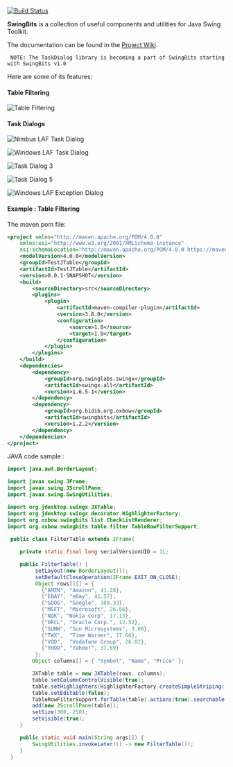 [![Build Status](https://travis-ci.org/eugener/oxbow.svg?branch=master)](https://travis-ci.org/eugener/oxbow)


**SwingBits** is a collection of useful components and utilities for Java Swing Toolkit. 

The documentation can be found in the [Project Wiki](https://github.com/eugener/oxbow/wiki/_pages).   

```
 NOTE: The TaskDialog library is becoming a part of SwingBits starting with SwingBits v1.0 
```

Here are some of its features:
   
#### Table Filtering

![Table Filtering](https://github.com/eugener/oxbow/wiki/images/TableFiltering-seach-actions.png)

#### Task Dialogs    

![Nimbus LAF Task Dialog](https://github.com/eugener/oxbow/wiki/images/TaskDialog-error-metal.png)

![Windows LAF Task Dialog](https://github.com/eugener/oxbow/wiki/images/TaskDialog-error-win.png)

![Task Dialog 3](https://github.com/eugener/oxbow/wiki/images/TaskDialog-error-mac.png)

![Task Dialog 5](https://github.com/eugener/oxbow/wiki/images/TaskDialog-commandLinks-win.png)

![Windows LAF Exception Dialog](https://github.com/eugener/oxbow/wiki/images/TaskDialog-exception-win.jpg)

#### Example : Table Filtering

The maven pom file:
```xml
<project xmlns="http://maven.apache.org/POM/4.0.0"
	xmlns:xsi="http://www.w3.org/2001/XMLSchema-instance"
	xsi:schemaLocation="http://maven.apache.org/POM/4.0.0 https://maven.apache.org/xsd/maven-4.0.0.xsd">
	<modelVersion>4.0.0</modelVersion>
	<groupId>TestJTable</groupId>
	<artifactId>TestJTable</artifactId>
	<version>0.0.1-SNAPSHOT</version>
	<build>
		<sourceDirectory>src</sourceDirectory>
		<plugins>
			<plugin>
				<artifactId>maven-compiler-plugin</artifactId>
				<version>3.8.0</version>
				<configuration>
					<source>1.8</source>
					<target>1.8</target>
				</configuration>
			</plugin>
		</plugins>
	</build>
	<dependencies>
		<dependency>
			<groupId>org.swinglabs.swingx</groupId>
			<artifactId>swingx-all</artifactId>
			<version>1.6.5-1</version>
		</dependency>
		<dependency>
			<groupId>org.bidib.org.oxbow</groupId>
			<artifactId>swingbits</artifactId>
			<version>1.2.2</version>
		</dependency>
	</dependencies>
</project>
```

JAVA code sample :
```java
import java.awt.BorderLayout;

import javax.swing.JFrame;
import javax.swing.JScrollPane;
import javax.swing.SwingUtilities;

import org.jdesktop.swingx.JXTable;
import org.jdesktop.swingx.decorator.HighlighterFactory;
import org.oxbow.swingbits.list.CheckListRenderer;
import org.oxbow.swingbits.table.filter.TableRowFilterSupport;
 
 public class FilterTable extends JFrame{

	private static final long serialVersionUID = 1L;

	public FilterTable() {
		 setLayout(new BorderLayout());
         setDefaultCloseOperation(JFrame.EXIT_ON_CLOSE);
         Object rows[][] = {
           {"AMZN", "Amazon", 41.28},
           {"EBAY", "eBay", 41.57},
           {"GOOG", "Google", 388.33},
           {"MSFT", "Microsoft", 26.56},
           {"NOK", "Nokia Corp", 17.13},
           {"ORCL", "Oracle Corp.", 12.52},
           {"SUNW", "Sun Microsystems", 3.86},
           {"TWX",  "Time Warner", 17.66},
           {"VOD",  "Vodafone Group", 26.02},
           {"YHOO", "Yahoo!", 37.69}
         };
		Object columns[] = { "Symbol", "Name", "Price" };

		JXTable table = new JXTable(rows, columns);
		table.setColumnControlVisible(true);
		table.setHighlighters(HighlighterFactory.createSimpleStriping());
		table.setEditable(false);
		TableRowFilterSupport.forTable(table).actions(true).searchable(true).checkListRenderer(new CheckListRenderer()).apply();
		add(new JScrollPane(table));
		setSize(300, 250);
		setVisible(true);
	}

	public static void main(String args[]) {
		SwingUtilities.invokeLater(() -> new FilterTable());
	}
 }
 ```
 
